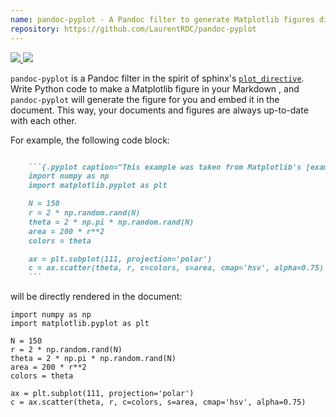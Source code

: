 ```yaml
---
name: pandoc-pyplot - A Pandoc filter to generate Matplotlib figures directly in documents
repository: https://github.com/LaurentRDC/pandoc-pyplot
---
```


<a href="http://hackage.haskell.org/package/pandoc-pyplot" target="_blank">
    <img src="https://img.shields.io/hackage/v/pandoc-pyplot.svg">
</a>
<a href="http://stackage.org/nightly/package/pandoc-pyplot" target="_blank">
    <img src="http://stackage.org/package/pandoc-pyplot/badge/nightly">
</a>

`pandoc-pyplot` is a Pandoc filter in the spirit of sphinx's [`plot_directive`](https://matplotlib.org/devel/plot_directive.html). Write Python code to make a Matplotlib figure in your Markdown , and `pandoc-pyplot` will generate the figure for you and embed it in the document. This way, your documents and figures are always up-to-date with each other.

For example, the following code block:

```markdown

    ```{.pyplot caption="This example was taken from Matplotlib's [example gallery](https://matplotlib.org/examples/pie_and_polar_charts/polar_scatter_demo.html)"}
    import numpy as np
    import matplotlib.pyplot as plt

    N = 150
    r = 2 * np.random.rand(N)
    theta = 2 * np.pi * np.random.rand(N)
    area = 200 * r**2
    colors = theta

    ax = plt.subplot(111, projection='polar')
    c = ax.scatter(theta, r, c=colors, s=area, cmap='hsv', alpha=0.75)
    ```

```

will be directly rendered in the document:

```{.pyplot directory="images/pandoc-pyplot-gallery/" caption="This example was taken from Matplotlib's [example gallery](https://matplotlib.org/examples/pie_and_polar_charts/polar_scatter_demo.html)"}
import numpy as np
import matplotlib.pyplot as plt

N = 150
r = 2 * np.random.rand(N)
theta = 2 * np.pi * np.random.rand(N)
area = 200 * r**2
colors = theta

ax = plt.subplot(111, projection='polar')
c = ax.scatter(theta, r, c=colors, s=area, cmap='hsv', alpha=0.75)
```